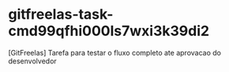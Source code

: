 # gitfreelas-task-cmd99qfhi000ls7wxi3k39di2
[GitFreelas] Tarefa para testar o fluxo completo ate aprovacao do desenvolvedor
